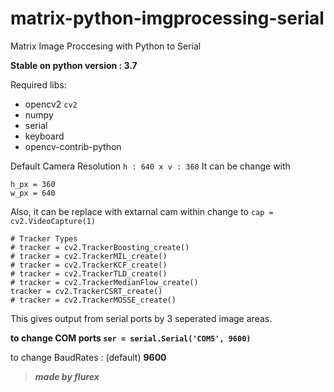 # matrix-python-imgprocessing-serial
Matrix Image Proccesing with Python to Serial

**Stable on python version : 3.7**

Required libs:
- opencv2 `cv2`
- numpy
- serial
- keyboard
- opencv-contrib-python

Default Camera Resolution `h : 640 x v : 360`
It can be change with 
```
h_px = 360
w_px = 640
```
Also, it can be replace with extarnal cam within change to `cap = cv2.VideoCapture(1)`

```
# Tracker Types
# tracker = cv2.TrackerBoosting_create()
# tracker = cv2.TrackerMIL_create()
# tracker = cv2.TrackerKCF_create()
# tracker = cv2.TrackerTLD_create()
# tracker = cv2.TrackerMedianFlow_create()
tracker = cv2.TrackerCSRT_create()
# tracker = cv2.TrackerMOSSE_create()
```


This gives output from serial ports by 3 seperated image areas.

**to change COM ports `ser = serial.Serial('COM5', 9600)`**

to change BaudRates : (default) **9600**

>***made by flurex***
